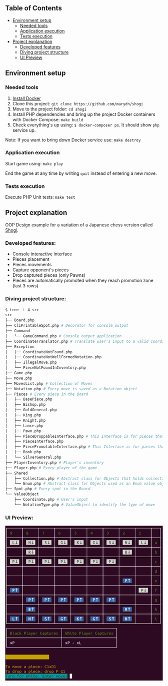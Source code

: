 ## Table of Contents

* [Environment setup](#environment-setup)
  * [Needed tools](#needed-tools)
  * [Application execution](#application-execution)
  * [Tests execution](#tests-execution)
* [Project explanation](#project-explanation)
  * [Developed features](#developed-features)
  * [Diving project structure](#diving-project-structure)
  * [UI Preview](#ui-preview)
  
## Environment setup

### Needed tools

1. [Install Docker](https://www.docker.com/get-started)
2. Clone this project: `git clone https://github.com/marydn/shogi`
3. Move to the project folder: `cd shogi`
4. Install PHP dependencies and bring up the project Docker containers with Docker Compose: `make build`
5. Check everything's up using: `$ docker-composer ps`. It should show `php` service up.

Note: If you want to bring down Docker service use: `make destroy`

### Application execution

Start game using: `make play`

End the game at any time by writing `quit` instead of entering a new move.

### Tests execution

Execute PHP Unit tests: `make test`

## Project explanation

OOP Design example for a variation of a Japanese chess version called [Shogi](https://en.wikipedia.org/wiki/Shogi).

### Developed features:

  * Console interactive interface
  * Pieces placement
  * Pieces movements
  * Capture opponent's pieces
  * Drop captured pieces (only Pawns)
  * Pieces are automatically promoted when they reach promotion zone (last 3 rows)

### Diving project structure:

```bash
$ tree -L 4 src
src
├── Board.php
├── CliPrintableSpot.php # Decorator for console output
├── Command
│   └── GameCommand.php # Console output application
├── CoordinateTranslator.php # Translate user's input to a valid coordinate to handle internally
├── Exception
│   ├── CoordinateNotFound.php
│   ├── CoordinateNotWellFormedNotation.php
│   ├── IllegalMove.php
│   └── PieceNotFoundInInventory.php
├── Game.php
├── Move.php
├── MovesList.php # Collection of Moves
├── Notation.php # Every move is saved as a Notation object
├── Pieces # Every piece in the Board
│   ├── BasePiece.php
│   ├── Bishop.php
│   ├── GoldGeneral.php
│   ├── King.php
│   ├── Knight.php
│   ├── Lance.php
│   ├── Pawn.php
│   ├── PieceDroppableInterface.php # This Interface is for pieces that can be droppable
│   ├── PieceInterface.php
│   ├── PiecePromotableInterface.php # This Interface is for pieces that can be promoted
│   ├── Rook.php
│   └── SilverGeneral.php
├── PlayerInventory.php # Player's inventory
├── Player.php # Every player of the game
├── Shared
│   ├── Collection.php # Abstract class for Objects that holds collections
│   └── Enum.php # Abstract class for Objects used as an Enum value object
├── Spot.php # Every spot in the Board
└── ValueObject
    ├── Coordinate.php # User's input
    └── NotationType.php # ValueObject to identify the type of move
```

### UI Preview:

![image info](./doc/images/demo.png)